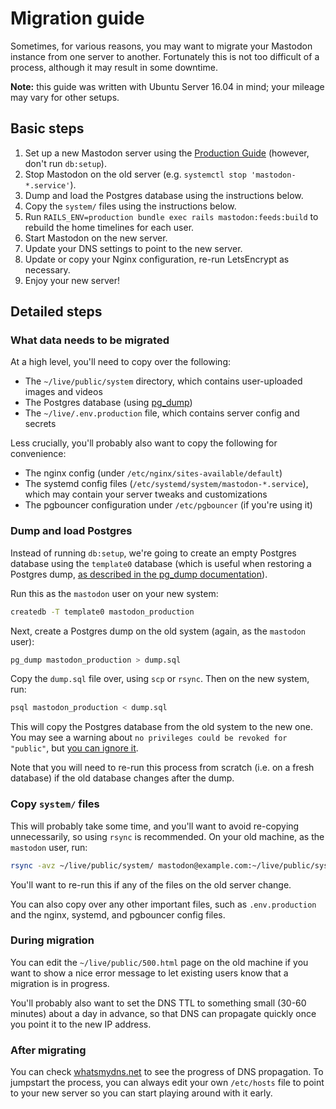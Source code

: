 Migration guide
====

Sometimes, for various reasons, you may want to migrate your Mastodon instance from one server to another. Fortunately this is not too difficult of a process, although it may result in some downtime.

**Note:** this guide was written with Ubuntu Server 16.04 in mind; your mileage may vary for other setups.

Basic steps
----

1. Set up a new Mastodon server using the [Production Guide](https://github.com/tootsuite/documentation/blob/master/Running-Mastodon/Production-guide.md) (however, don't run `db:setup`).
2. Stop Mastodon on the old server (e.g. `systemctl stop 'mastodon-*.service'`).
3. Dump and load the Postgres database using the instructions below.
4. Copy the `system/` files using the instructions below.
5. Run `RAILS_ENV=production bundle exec rails mastodon:feeds:build` to rebuild the home timelines for each user.
6. Start Mastodon on the new server.
7. Update your DNS settings to point to the new server.
8. Update or copy your Nginx configuration, re-run LetsEncrypt as necessary.
9. Enjoy your new server!

Detailed steps
----

### What data needs to be migrated

At a high level, you'll need to copy over the following:

- The `~/live/public/system` directory, which contains user-uploaded images and videos
- The Postgres database (using [pg\_dump](https://www.postgresql.org/docs/9.1/static/backup-dump.html))
- The `~/live/.env.production` file, which contains server config and secrets

Less crucially, you'll probably also want to copy the following for convenience:

- The nginx config (under `/etc/nginx/sites-available/default`)
- The systemd config files (`/etc/systemd/system/mastodon-*.service`), which may contain your server tweaks and customizations
- The pgbouncer configuration under `/etc/pgbouncer` (if you're using it)



### Dump and load Postgres

Instead of running `db:setup`, we're going to create an empty Postgres database using the `template0` database (which is useful when restoring a Postgres dump, [as described in the pg\_dump documentation](https://www.postgresql.org/docs/9.1/static/backup-dump.html#BACKUP-DUMP-RESTORE)).

Run this as the `mastodon` user on your new system:

```bash
createdb -T template0 mastodon_production
```

Next, create a Postgres dump on the old system (again, as the `mastodon` user):

```bash
pg_dump mastodon_production > dump.sql
```

Copy the `dump.sql` file over, using `scp` or `rsync`. Then on the new system, run:

```bash
psql mastodon_production < dump.sql
```

This will copy the Postgres database from the old system to the new one. You may see a warning about `no privileges could be revoked for "public"`, but [you can ignore it](https://confluence.atlassian.com/bamkb/errors-or-warnings-appear-when-importing-postgres-database-dump-829036698.html).

Note that you will need to re-run this process from scratch (i.e. on a fresh database) if the old database changes after the dump.

### Copy `system/` files

This will probably take some time, and you'll want to avoid re-copying unnecessarily, so using `rsync` is recommended. On your old machine, as the `mastodon` user, run:

```bash
rsync -avz ~/live/public/system/ mastodon@example.com:~/live/public/system/
```

You'll want to re-run this if any of the files on the old server change.

You can also copy over any other important files, such as `.env.production` and the nginx, systemd, and pgbouncer config files.

### During migration

You can edit the `~/live/public/500.html` page on the old machine if you want to show a nice error message to let existing users know that a migration is in progress.

You'll probably also want to set the DNS TTL to something small (30-60 minutes) about a day in advance, so that DNS can propagate quickly once you point it to the new IP address.

### After migrating

You can check [whatsmydns.net](http://whatsmydns.net/) to see the progress of DNS propagation. To jumpstart the process, you can always edit your own `/etc/hosts` file to point to your new server so you can start playing around with it early.
